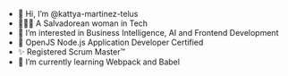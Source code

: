 - 👋 Hi, I’m @kattya-martinez-telus
- 👩🏽‍💻 A Salvadorean woman in Tech
- 👀 I’m interested in Business Intelligence, AI and Frontend Development
- 💚 OpenJS Node.js Application Developer Certified
- ✨ Registered Scrum Master™ 
- 🌱 I’m currently learning Webpack and Babel

<!---
kattya-martinez-telus/kattya-martinez-telus is a ✨ special ✨ repository because its `README.md` (this file) appears on your GitHub profile.
You can click the Preview link to take a look at your changes.
--->
